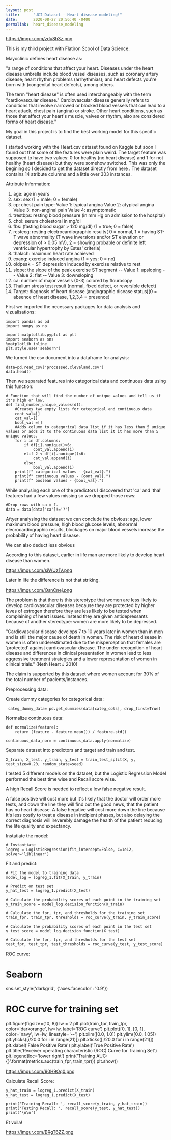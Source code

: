 ```yaml
---
layout: post
title:      "UCI Dataset - Heart disease modeling!"
date:       2020-08-27 20:56:40 -0400
permalink:  heart_disease_modeling
---
```


https://imgur.com/zdu8h3z.png

This is my third project with Flatiron Scool of Data Science.

Mayoclinic defines heart disease as:

"a range of conditions that affect your heart. Diseases under the heart disease umbrella include blood vessel diseases, such as coronary artery disease; heart rhythm problems (arrhythmias); and heart defects you're born with (congenital heart defects), among others.

The term "heart disease" is often used interchangeably with the term "cardiovascular disease." Cardiovascular disease generally refers to conditions that involve narrowed or blocked blood vessels that can lead to a heart attack, chest pain (angina) or stroke. Other heart conditions, such as those that affect your heart's muscle, valves or rhythm, also are considered forms of heart disease."

My goal in this project is to find the best working model for this specific dataset.

I started working with the Heart.csv dataset found on Kaggle but soon I found out that some of the features were plain weird. The target feature was supposed to have two values: 0 for healthy (no heart disease) and 1 for not healthy (heart disease) but they were somehow switched. This was only the begining so I decided to get the dataset directly from <a href="https://archive.ics.uci.edu/ml/datasets/Heart+Disease">here </a>. The dataset contains 14 atribute columns and a little over 303 instances. 

Attribute Information:
1. age: age in years
2. sex: sex (1 = male; 0 = female)
3. cp: chest pain type:
Value 1: typical angina 
Value 2: atypical angina 
Value 3: non-anginal pain
Value 4: asymptomatic
4. trestbps: resting blood pressure (in mm Hg on admission to the hospital)
5. chol: serum cholestoral in mg/dl
6. fbs: (fasting blood sugar > 120 mg/dl) (1 = true; 0 = false)
7. restecg: resting electrocardiographic results( 0 = normal, 1 = having ST-T wave abnormality (T wave inversions and/or ST elevation or depression of > 0.05 mV), 2 = showing probable or definite left ventricular hypertrophy by Estes' criteria)
8. thalach: maximum heart rate achieved
9. exang: exercise induced angina (1 = yes; 0 = no)
10. oldpeak = ST depression induced by exercise relative to rest
11. slope: the slope of the peak exercise ST segment
-- Value 1: upsloping
-- Value 2: flat
-- Value 3: downsloping
12. ca: number of major vessels (0-3) colored by flourosopy
13. Thalium stress test result (normal, fixed defect, or reversible defect)
14. Target: diagnosis of heart disease (angiographic disease status)(0 = absence of heart disease, 1,2,3,4 = presence)


First we imported the necessary packages for data analysis and vizualisations:
```
import pandas as pd
import numpy as np

import matplotlib.pyplot as plt
import seaborn as sns
%matplotlib inline
plt.style.use('seaborn')
```

We turned the csv document into a dataframe for analysis:

```
data=pd.read_csv('processed.cleveland.csv')
data.head()
```

Then we separated features into categorical data and continuous data using this function:

```
# Function that will find the number of unique values and tell us if it's high or low.
def find_number_unique_values(df):
    #Creates two empty lists for categorical and continuous data
    cont_val=[]
    cat_val=[]
    bool_val =[]
    #Adds column to categorical data list if it has less than 5 unique values or adds it to the continuous data list it it has more than 5 unique values.
    for i in df.columns:
        if df[i].nunique()>6:
            cont_val.append(i)
        elif 2 < df[i].nunique()<6:
            cat_val.append(i)
        else:
            bool_val.append(i)
    print(f" categorical values - {cat_val}.")
    print(f" continuous values - {cont_val}.")
    print(f" boolean values - {bool_val}.")  
```

While analysing each one of the predictors I discovered that 'ca' and 'thal' features had a few values missing so we dropped those rows:

```
#Drop rows with ca = ?.
data = data[data['ca']!='?']
```
Aftyer analysing the dataset we can conclude the obvious: age, lower maximum blood pressure, high blood glucose levels, abnormal elecrocardiographic results, blockages on major blood vessels increase the probability of having heart disease.
 
 We can also deduct less obvious 

According to this dataset, earlier in life man are more likely to develop heart disease than women.

https://imgur.com/siWUz1V.png

Later in life the difference is not that striking.

https://imgur.com/QsnCnej.png

The problem is that there is this stereotype that women are less likely to develop cardiovascular diseases because they are protected by higher leves of estrogen therefore they are less likely to be tested when complaining of heart issues. Instead they are given antidepressants because of another stereotype: women are more likely to be depressed.

"Cardiovascular disease develops 7 to 10 years later in women than in men and is still the major cause of death in women. The risk of heart disease in women is often underestimated due to the misperception that females are ‘protected’ against cardiovascular disease. The under-recognition of heart disease and differences in clinical presentation in women lead to less aggressive treatment strategies and a lower representation of women in clinical trials." (Neth Heart J 2010)

The claim is supported by this dataset where women account for 30% of the total number of pacients/instances.

Preprocessing data:  

Create dummy categories for categorical data:
 
```
 categ_dummy_data= pd.get_dummies(data[categ_cols], drop_first=True)
```
 
Normalize continuous data:

```
def normalize(feature):
    return (feature - feature.mean()) / feature.std()

continuous_data_norm = continuous_data.apply(normalize)

```

Separate dataset into predictors and target and train and test.

```
X_train, X_test, y_train, y_test = train_test_split(X, y, test_size=0.20, random_state=seed)
```
 
I tested 5 different models on the dataset, but the Logistic Regression Model performed the best time wise and Recall score wise.

A high Recall Score is needed to reflect a low false negative result.

A false positive will cost more but it's likely that the doctor will order more tests, and down the line they will find out the good news, that the patient has no heart disease. 
A false hegative will cost more down the line because it's less costly to treat a disease in incipient phases, but also delaying the correct diagnosis will ireverebly damage the health of the patient reducing the life quality and expectancy.

Instatiate the model:
```
# Instantiate
logreg = LogisticRegression(fit_intercept=False, C=1e12, solver='liblinear')
```

Fit and predict:

```
# Fit the model to training data
model_log = logreg_1.fit(X_train, y_train)

# Predict on test set
y_hat_test = logreg_1.predict(X_test)
```

```
# Calculate the probability scores of each point in the training set
y_train_score = model_log.decision_function(X_train)

# Calculate the fpr, tpr, and thresholds for the training set
train_fpr, train_tpr, thresholds = roc_curve(y_train, y_train_score)

# Calculate the probability scores of each point in the test set
y_test_score = model_log.decision_function(X_test)

# Calculate the fpr, tpr, and thresholds for the test set
test_fpr, test_tpr, test_thresholds = roc_curve(y_test, y_test_score)
```

ROC curve:

# Seaborn
sns.set_style('darkgrid', {'axes.facecolor': '0.9'})

# ROC curve for training set
plt.figure(figsize=(10, 8))
lw = 2
plt.plot(train_fpr, train_tpr, color='darkorange',
         lw=lw, label='ROC curve')
plt.plot([0, 1], [0, 1], color='navy', lw=lw, linestyle='--')
plt.xlim([0.0, 1.0])
plt.ylim([0.0, 1.05])
plt.yticks([i/20.0 for i in range(21)])
plt.xticks([i/20.0 for i in range(21)])
plt.xlabel('False Positive Rate')
plt.ylabel('True Positive Rate')
plt.title('Receiver operating characteristic (ROC) Curve for Training Set')
plt.legend(loc='lower right')
print('Training AUC: {}'.format(metrics.auc(train_fpr, train_tpr)))
plt.show()

https://imgur.com/90H9Oq0.png

Calculate Recall Score:

```
y_hat_train = logreg_1.predict(X_train)
y_hat_test = logreg_1.predict(X_test)
```

```
print('Training Recall: ', recall_score(y_train, y_hat_train))
print('Testing Recall: ', recall_score(y_test, y_hat_test))
print('\n\n')
```

Et voila!

https://imgur.com/BRgT6ZZ.png







